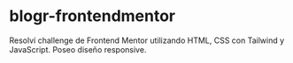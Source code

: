 # blogr-frontendmentor
Resolví challenge de Frontend Mentor utilizando HTML, CSS con Tailwind y JavaScript. Poseo diseño responsive.
